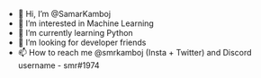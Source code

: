 - 👋 Hi, I’m @SamarKamboj
- 👀 I’m interested in Machine Learning
- 🌱 I’m currently learning  Python
- 💞️ I’m looking for developer friends
- 📫 How to reach me @smrkamboj (Insta + Twitter) and Discord username - smr#1974

<!---
SamarKamboj/SamarKamboj is a ✨ special ✨ repository because its `README.md` (this file) appears on your GitHub profile.
You can click the Preview link to take a look at your changes.
--->

